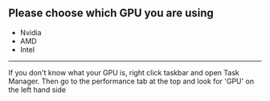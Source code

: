 ## Please choose which GPU you are using

- Nvidia
- AMD
- Intel

* * *

If you don't know what your GPU is, right click taskbar and open Task Manager. Then go to the performance tab at the top and look for 'GPU' on the left hand side
